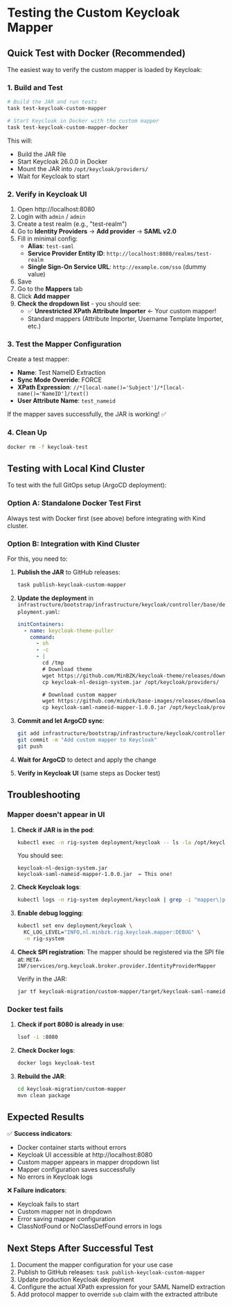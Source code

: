 # Testing the Custom Keycloak Mapper

## Quick Test with Docker (Recommended)

The easiest way to verify the custom mapper is loaded by Keycloak:

### 1. Build and Test

```bash
# Build the JAR and run tests
task test-keycloak-custom-mapper

# Start Keycloak in Docker with the custom mapper
task test-keycloak-custom-mapper-docker
```

This will:
- Build the JAR file
- Start Keycloak 26.0.0 in Docker
- Mount the JAR into `/opt/keycloak/providers/`
- Wait for Keycloak to start

### 2. Verify in Keycloak UI

1. Open http://localhost:8080
2. Login with `admin` / `admin`
3. Create a test realm (e.g., "test-realm")
4. Go to **Identity Providers** → **Add provider** → **SAML v2.0**
5. Fill in minimal config:
   - **Alias**: `test-saml`
   - **Service Provider Entity ID**: `http://localhost:8080/realms/test-realm`
   - **Single Sign-On Service URL**: `http://example.com/sso` (dummy value)
6. Save
7. Go to the **Mappers** tab
8. Click **Add mapper**
9. **Check the dropdown list** - you should see:
   - ✅ **Unrestricted XPath Attribute Importer** ← Your custom mapper!
   - Standard mappers (Attribute Importer, Username Template Importer, etc.)

### 3. Test the Mapper Configuration

Create a test mapper:

- **Name**: Test NameID Extraction
- **Sync Mode Override**: FORCE
- **XPath Expression**: `//*[local-name()='Subject']/*[local-name()='NameID']/text()`
- **User Attribute Name**: `test_nameid`

If the mapper saves successfully, the JAR is working! ✅

### 4. Clean Up

```bash
docker rm -f keycloak-test
```

## Testing with Local Kind Cluster

To test with the full GitOps setup (ArgoCD deployment):

### Option A: Standalone Docker Test First

Always test with Docker first (see above) before integrating with Kind cluster.

### Option B: Integration with Kind Cluster

For this, you need to:

1. **Publish the JAR** to GitHub releases:
   ```bash
   task publish-keycloak-custom-mapper
   ```

2. **Update the deployment** in `infrastructure/bootstrap/infrastructure/keycloak/controller/base/deployment.yaml`:
   ```yaml
   initContainers:
     - name: keycloak-theme-puller
       command:
         - sh
         - -c
         - |
           cd /tmp
           # Download theme
           wget https://github.com/MinBZK/keycloak-theme/releases/download/v1.2.1/keycloak-nl-design-system.jar
           cp keycloak-nl-design-system.jar /opt/keycloak/providers/

           # Download custom mapper
           wget https://github.com/minbzk/base-images/releases/download/v1.0.0/keycloak-saml-nameid-mapper-1.0.0.jar
           cp keycloak-saml-nameid-mapper-1.0.0.jar /opt/keycloak/providers/
   ```

3. **Commit and let ArgoCD sync**:
   ```bash
   git add infrastructure/bootstrap/infrastructure/keycloak/controller/base/deployment.yaml
   git commit -m "Add custom mapper to Keycloak"
   git push
   ```

4. **Wait for ArgoCD** to detect and apply the change

5. **Verify in Keycloak UI** (same steps as Docker test)

## Troubleshooting

### Mapper doesn't appear in UI

1. **Check if JAR is in the pod**:
   ```bash
   kubectl exec -n rig-system deployment/keycloak -- ls -la /opt/keycloak/providers/
   ```

   You should see:
   ```
   keycloak-nl-design-system.jar
   keycloak-saml-nameid-mapper-1.0.0.jar  ← This one!
   ```

2. **Check Keycloak logs**:
   ```bash
   kubectl logs -n rig-system deployment/keycloak | grep -i "mapper\|provider"
   ```

3. **Enable debug logging**:
   ```bash
   kubectl set env deployment/keycloak \
     KC_LOG_LEVEL="INFO,nl.minbzk.rig.keycloak.mapper:DEBUG" \
     -n rig-system
   ```

4. **Check SPI registration**:
   The mapper should be registered via the SPI file at:
   `META-INF/services/org.keycloak.broker.provider.IdentityProviderMapper`

   Verify in the JAR:
   ```bash
   jar tf keycloak-migration/custom-mapper/target/keycloak-saml-nameid-mapper-1.0.0.jar | grep META-INF
   ```

### Docker test fails

1. **Check if port 8080 is already in use**:
   ```bash
   lsof -i :8080
   ```

2. **Check Docker logs**:
   ```bash
   docker logs keycloak-test
   ```

3. **Rebuild the JAR**:
   ```bash
   cd keycloak-migration/custom-mapper
   mvn clean package
   ```

## Expected Results

✅ **Success indicators**:
- Docker container starts without errors
- Keycloak UI accessible at http://localhost:8080
- Custom mapper appears in mapper dropdown list
- Mapper configuration saves successfully
- No errors in Keycloak logs

❌ **Failure indicators**:
- Keycloak fails to start
- Custom mapper not in dropdown
- Error saving mapper configuration
- ClassNotFound or NoClassDefFound errors in logs

## Next Steps After Successful Test

1. Document the mapper configuration for your use case
2. Publish to GitHub releases: `task publish-keycloak-custom-mapper`
3. Update production Keycloak deployment
4. Configure the actual XPath expression for your SAML NameID extraction
5. Add protocol mapper to override `sub` claim with the extracted attribute
